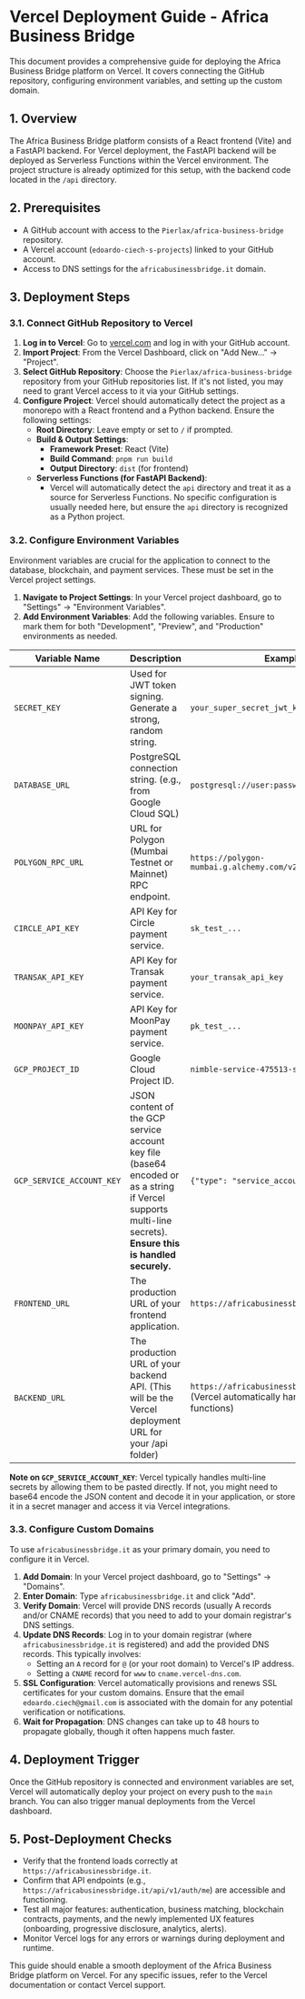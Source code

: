 # Vercel Deployment Guide - Africa Business Bridge

This document provides a comprehensive guide for deploying the Africa Business Bridge platform on Vercel. It covers connecting the GitHub repository, configuring environment variables, and setting up the custom domain.

## 1. Overview

The Africa Business Bridge platform consists of a React frontend (Vite) and a FastAPI backend. For Vercel deployment, the FastAPI backend will be deployed as Serverless Functions within the Vercel environment. The project structure is already optimized for this setup, with the backend code located in the `/api` directory.

## 2. Prerequisites

- A GitHub account with access to the `Pierlax/africa-business-bridge` repository.
- A Vercel account (`edoardo-ciech-s-projects`) linked to your GitHub account.
- Access to DNS settings for the `africabusinessbridge.it` domain.

## 3. Deployment Steps

### 3.1. Connect GitHub Repository to Vercel

1.  **Log in to Vercel**: Go to [vercel.com](https://vercel.com/) and log in with your GitHub account.
2.  **Import Project**: From the Vercel Dashboard, click on "Add New..." -> "Project".
3.  **Select GitHub Repository**: Choose the `Pierlax/africa-business-bridge` repository from your GitHub repositories list. If it's not listed, you may need to grant Vercel access to it via your GitHub settings.
4.  **Configure Project**: Vercel should automatically detect the project as a monorepo with a React frontend and a Python backend. Ensure the following settings:
    -   **Root Directory**: Leave empty or set to `/` if prompted.
    -   **Build & Output Settings**:
        -   **Framework Preset**: React (Vite)
        -   **Build Command**: `pnpm run build`
        -   **Output Directory**: `dist` (for frontend)
    -   **Serverless Functions (for FastAPI Backend)**:
        -   Vercel will automatically detect the `api` directory and treat it as a source for Serverless Functions. No specific configuration is usually needed here, but ensure the `api` directory is recognized as a Python project.

### 3.2. Configure Environment Variables

Environment variables are crucial for the application to connect to the database, blockchain, and payment services. These must be set in the Vercel project settings.

1.  **Navigate to Project Settings**: In your Vercel project dashboard, go to "Settings" -> "Environment Variables".
2.  **Add Environment Variables**: Add the following variables. Ensure to mark them for both "Development", "Preview", and "Production" environments as needed.

| Variable Name | Description | Example Value |
|---|---|---|
| `SECRET_KEY` | Used for JWT token signing. Generate a strong, random string. | `your_super_secret_jwt_key_here` |
| `DATABASE_URL` | PostgreSQL connection string. (e.g., from Google Cloud SQL) | `postgresql://user:password@host:port/database` |
| `POLYGON_RPC_URL` | URL for Polygon (Mumbai Testnet or Mainnet) RPC endpoint. | `https://polygon-mumbai.g.alchemy.com/v2/YOUR_ALCHEMY_KEY` |
| `CIRCLE_API_KEY` | API Key for Circle payment service. | `sk_test_...` |
| `TRANSAK_API_KEY` | API Key for Transak payment service. | `your_transak_api_key` |
| `MOONPAY_API_KEY` | API Key for MoonPay payment service. | `pk_test_...` |
| `GCP_PROJECT_ID` | Google Cloud Project ID. | `nimble-service-475513-s1` |
| `GCP_SERVICE_ACCOUNT_KEY` | JSON content of the GCP service account key file (base64 encoded or as a string if Vercel supports multi-line secrets). **Ensure this is handled securely.** | `{"type": "service_account", ...}` |
| `FRONTEND_URL` | The production URL of your frontend application. | `https://africabusinessbridge.it` |
| `BACKEND_URL` | The production URL of your backend API. (This will be the Vercel deployment URL for your /api folder) | `https://africabusinessbridge.vercel.app/api/v1` (Vercel automatically handles this for serverless functions) |

**Note on `GCP_SERVICE_ACCOUNT_KEY`**: Vercel typically handles multi-line secrets by allowing them to be pasted directly. If not, you might need to base64 encode the JSON content and decode it in your application, or store it in a secret manager and access it via Vercel integrations.

### 3.3. Configure Custom Domains

To use `africabusinessbridge.it` as your primary domain, you need to configure it in Vercel.

1.  **Add Domain**: In your Vercel project dashboard, go to "Settings" -> "Domains".
2.  **Enter Domain**: Type `africabusinessbridge.it` and click "Add".
3.  **Verify Domain**: Vercel will provide DNS records (usually A records and/or CNAME records) that you need to add to your domain registrar's DNS settings.
4.  **Update DNS Records**: Log in to your domain registrar (where `africabusinessbridge.it` is registered) and add the provided DNS records. This typically involves:
    -   Setting an `A` record for `@` (or your root domain) to Vercel's IP address.
    -   Setting a `CNAME` record for `www` to `cname.vercel-dns.com`.
5.  **SSL Configuration**: Vercel automatically provisions and renews SSL certificates for your custom domains. Ensure that the email `edoardo.ciech@gmail.com` is associated with the domain for any potential verification or notifications.
6.  **Wait for Propagation**: DNS changes can take up to 48 hours to propagate globally, though it often happens much faster.

## 4. Deployment Trigger

Once the GitHub repository is connected and environment variables are set, Vercel will automatically deploy your project on every push to the `main` branch. You can also trigger manual deployments from the Vercel dashboard.

## 5. Post-Deployment Checks

-   Verify that the frontend loads correctly at `https://africabusinessbridge.it`.
-   Confirm that API endpoints (e.g., `https://africabusinessbridge.it/api/v1/auth/me`) are accessible and functioning.
-   Test all major features: authentication, business matching, blockchain contracts, payments, and the newly implemented UX features (onboarding, progressive disclosure, analytics, alerts).
-   Monitor Vercel logs for any errors or warnings during deployment and runtime.

This guide should enable a smooth deployment of the Africa Business Bridge platform on Vercel. For any specific issues, refer to the Vercel documentation or contact Vercel support.
